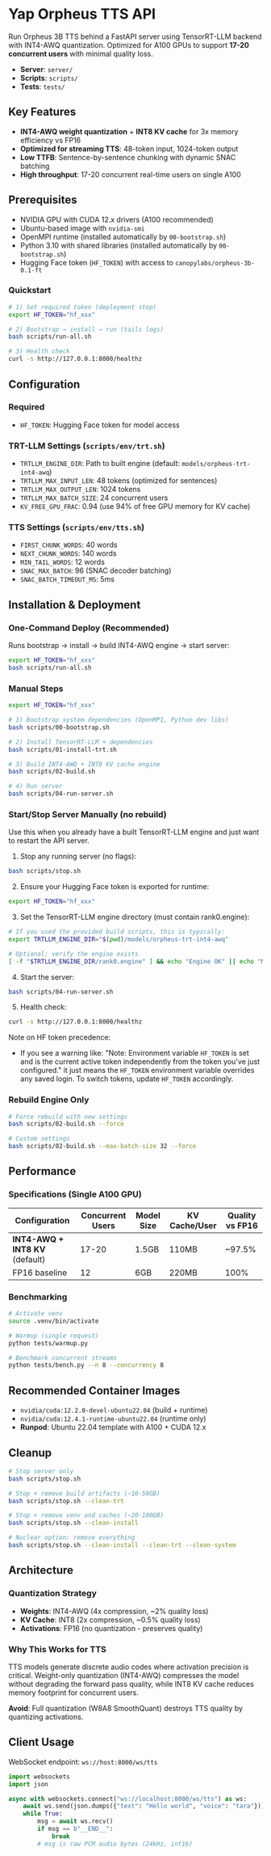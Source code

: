 # Yap Orpheus TTS API

Run Orpheus 3B TTS behind a FastAPI server using TensorRT-LLM backend with INT4-AWQ quantization. Optimized for A100 GPUs to support **17-20 concurrent users** with minimal quality loss.

- **Server**: `server/`
- **Scripts**: `scripts/`
- **Tests**: `tests/`

## Key Features

- **INT4-AWQ weight quantization** + **INT8 KV cache** for 3x memory efficiency vs FP16
- **Optimized for streaming TTS**: 48-token input, 1024-token output
- **Low TTFB**: Sentence-by-sentence chunking with dynamic SNAC batching
- **High throughput**: 17-20 concurrent real-time users on single A100

## Prerequisites

- NVIDIA GPU with CUDA 12.x drivers (A100 recommended)
- Ubuntu-based image with `nvidia-smi`
- OpenMPI runtime (installed automatically by `00-bootstrap.sh`)
- Python 3.10 with shared libraries (installed automatically by `00-bootstrap.sh`)
- Hugging Face token (`HF_TOKEN`) with access to `canopylabs/orpheus-3b-0.1-ft`

### Quickstart

```bash
# 1) Set required token (deployment step)
export HF_TOKEN="hf_xxx"

# 2) Bootstrap → install → run (tails logs)
bash scripts/run-all.sh

# 3) Health check
curl -s http://127.0.0.1:8000/healthz
```

## Configuration

### Required
- `HF_TOKEN`: Hugging Face token for model access

### TRT-LLM Settings (`scripts/env/trt.sh`)
- `TRTLLM_ENGINE_DIR`: Path to built engine (default: `models/orpheus-trt-int4-awq`)
- `TRTLLM_MAX_INPUT_LEN`: 48 tokens (optimized for sentences)
- `TRTLLM_MAX_OUTPUT_LEN`: 1024 tokens
- `TRTLLM_MAX_BATCH_SIZE`: 24 concurrent users
- `KV_FREE_GPU_FRAC`: 0.94 (use 94% of free GPU memory for KV cache)

### TTS Settings (`scripts/env/tts.sh`)
- `FIRST_CHUNK_WORDS`: 40 words
- `NEXT_CHUNK_WORDS`: 140 words
- `MIN_TAIL_WORDS`: 12 words
- `SNAC_MAX_BATCH`: 96 (SNAC decoder batching)
- `SNAC_BATCH_TIMEOUT_MS`: 5ms

## Installation & Deployment

### One-Command Deploy (Recommended)

Runs bootstrap → install → build INT4-AWQ engine → start server:

```bash
export HF_TOKEN="hf_xxx"
bash scripts/run-all.sh
```

### Manual Steps

```bash
export HF_TOKEN="hf_xxx"

# 1) Bootstrap system dependencies (OpenMPI, Python dev libs)
bash scripts/00-bootstrap.sh

# 2) Install TensorRT-LLM + dependencies
bash scripts/01-install-trt.sh

# 3) Build INT4-AWQ + INT8 KV cache engine
bash scripts/02-build.sh

# 4) Run server
bash scripts/04-run-server.sh
```

### Start/Stop Server Manually (no rebuild)

Use this when you already have a built TensorRT-LLM engine and just want to restart the API server.

1) Stop any running server (no flags):

```bash
bash scripts/stop.sh
```

2) Ensure your Hugging Face token is exported for runtime:

```bash
export HF_TOKEN="hf_xxx"
```

3) Set the TensorRT-LLM engine directory (must contain rank0.engine):

```bash
# If you used the provided build scripts, this is typically:
export TRTLLM_ENGINE_DIR="$(pwd)/models/orpheus-trt-int4-awq"

# Optional: verify the engine exists
[ -f "$TRTLLM_ENGINE_DIR/rank0.engine" ] && echo "Engine OK" || echo "Missing rank0.engine"
```

4) Start the server:

```bash
bash scripts/04-run-server.sh
```

5) Health check:

```bash
curl -s http://127.0.0.1:8000/healthz
```

Note on HF token precedence:
- If you see a warning like:
  "Note: Environment variable `HF_TOKEN` is set and is the current active token independently from the token you've just configured."
  it just means the `HF_TOKEN` environment variable overrides any saved login. To switch tokens, update `HF_TOKEN` accordingly.

### Rebuild Engine Only

```bash
# Force rebuild with new settings
bash scripts/02-build.sh --force

# Custom settings
bash scripts/02-build.sh --max-batch-size 32 --force
```

## Performance

### Specifications (Single A100 GPU)

| Configuration | Concurrent Users | Model Size | KV Cache/User | Quality vs FP16 |
|--------------|------------------|------------|---------------|-----------------|
| **INT4-AWQ + INT8 KV** (default) | 17-20 | 1.5GB | 110MB | ~97.5% |
| FP16 baseline | 12 | 6GB | 220MB | 100% |

### Benchmarking

```bash
# Activate venv
source .venv/bin/activate

# Warmup (single request)
python tests/warmup.py

# Benchmark concurrent streams
python tests/bench.py --n 8 --concurrency 8
```

## Recommended Container Images

- `nvidia/cuda:12.2.0-devel-ubuntu22.04` (build + runtime)
- `nvidia/cuda:12.4.1-runtime-ubuntu22.04` (runtime only)
- **Runpod**: Ubuntu 22.04 template with A100 + CUDA 12.x

## Cleanup

```bash
# Stop server only
bash scripts/stop.sh

# Stop + remove build artifacts (~10-50GB)
bash scripts/stop.sh --clean-trt

# Stop + remove venv and caches (~20-100GB)
bash scripts/stop.sh --clean-install

# Nuclear option: remove everything
bash scripts/stop.sh --clean-install --clean-trt --clean-system
```

## Architecture

### Quantization Strategy
- **Weights**: INT4-AWQ (4x compression, ~2% quality loss)
- **KV Cache**: INT8 (2x compression, ~0.5% quality loss)
- **Activations**: FP16 (no quantization - preserves quality)

### Why This Works for TTS
TTS models generate discrete audio codes where activation precision is critical. Weight-only quantization (INT4-AWQ) compresses the model without degrading the forward pass quality, while INT8 KV cache reduces memory footprint for concurrent users.

**Avoid**: Full quantization (W8A8 SmoothQuant) destroys TTS quality by quantizing activations.

## Client Usage

WebSocket endpoint: `ws://host:8000/ws/tts`

```python
import websockets
import json

async with websockets.connect("ws://localhost:8000/ws/tts") as ws:
    await ws.send(json.dumps({"text": "Hello world", "voice": "tara"}))
    while True:
        msg = await ws.recv()
        if msg == b"__END__":
            break
        # msg is raw PCM audio bytes (24kHz, int16)
```
